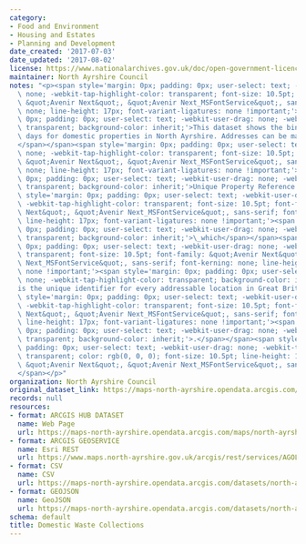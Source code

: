 ```yaml
---
category:
- Food and Environment
- Housing and Estates
- Planning and Development
date_created: '2017-07-03'
date_updated: '2017-08-02'
license: https://www.nationalarchives.gov.uk/doc/open-government-licence/version/3/
maintainer: North Ayrshire Council
notes: "<p><span style='margin: 0px; padding: 0px; user-select: text; -webkit-user-drag:\
  \ none; -webkit-tap-highlight-color: transparent; font-size: 10.5pt; font-family:\
  \ &quot;Avenir Next&quot;, &quot;Avenir Next_MSFontService&quot;, sans-serif; font-kerning:\
  \ none; line-height: 17px; font-variant-ligatures: none !important;'><span style='margin:\
  \ 0px; padding: 0px; user-select: text; -webkit-user-drag: none; -webkit-tap-highlight-color:\
  \ transparent; background-color: inherit;'>This dataset shows the bin collection\
  \ days for domestic properties in North Ayrshire. Addresses can be matched by\_\
  </span></span><span style='margin: 0px; padding: 0px; user-select: text; -webkit-user-drag:\
  \ none; -webkit-tap-highlight-color: transparent; font-size: 10.5pt; font-family:\
  \ &quot;Avenir Next&quot;, &quot;Avenir Next_MSFontService&quot;, sans-serif; font-kerning:\
  \ none; line-height: 17px; font-variant-ligatures: none !important;'><span style='margin:\
  \ 0px; padding: 0px; user-select: text; -webkit-user-drag: none; -webkit-tap-highlight-color:\
  \ transparent; background-color: inherit;'>Unique Property Reference Number (UPRN)</span></span><span\
  \ style='margin: 0px; padding: 0px; user-select: text; -webkit-user-drag: none;\
  \ -webkit-tap-highlight-color: transparent; font-size: 10.5pt; font-family: &quot;Avenir\
  \ Next&quot;, &quot;Avenir Next_MSFontService&quot;, sans-serif; font-kerning: none;\
  \ line-height: 17px; font-variant-ligatures: none !important;'><span style='margin:\
  \ 0px; padding: 0px; user-select: text; -webkit-user-drag: none; -webkit-tap-highlight-color:\
  \ transparent; background-color: inherit;'>\_which</span></span><span style='margin:\
  \ 0px; padding: 0px; user-select: text; -webkit-user-drag: none; -webkit-tap-highlight-color:\
  \ transparent; font-size: 10.5pt; font-family: &quot;Avenir Next&quot;, &quot;Avenir\
  \ Next_MSFontService&quot;, sans-serif; font-kerning: none; line-height: 17px; font-variant-ligatures:\
  \ none !important;'><span style='margin: 0px; padding: 0px; user-select: text; -webkit-user-drag:\
  \ none; -webkit-tap-highlight-color: transparent; background-color: inherit;'>\_\
  is the unique identifier for every addressable location in Great Britain</span></span><span\
  \ style='margin: 0px; padding: 0px; user-select: text; -webkit-user-drag: none;\
  \ -webkit-tap-highlight-color: transparent; font-size: 10.5pt; font-family: &quot;Avenir\
  \ Next&quot;, &quot;Avenir Next_MSFontService&quot;, sans-serif; font-kerning: none;\
  \ line-height: 17px; font-variant-ligatures: none !important;'><span style='margin:\
  \ 0px; padding: 0px; user-select: text; -webkit-user-drag: none; -webkit-tap-highlight-color:\
  \ transparent; background-color: inherit;'>.</span></span><span style='margin: 0px;\
  \ padding: 0px; user-select: text; -webkit-user-drag: none; -webkit-tap-highlight-color:\
  \ transparent; color: rgb(0, 0, 0); font-size: 10.5pt; line-height: 17px; font-family:\
  \ &quot;Avenir Next&quot;, &quot;Avenir Next_MSFontService&quot;, sans-serif;'>\_\
  </span></p>"
organization: North Ayrshire Council
original_dataset_link: https://maps-north-ayrshire.opendata.arcgis.com/maps/north-ayrshire::domestic-waste-collections
records: null
resources:
- format: ARCGIS HUB DATASET
  name: Web Page
  url: https://maps-north-ayrshire.opendata.arcgis.com/maps/north-ayrshire::domestic-waste-collections
- format: ARCGIS GEOSERVICE
  name: Esri REST
  url: https://www.maps.north-ayrshire.gov.uk/arcgis/rest/services/AGOL/Open_Data_Portal2/MapServer/16
- format: CSV
  name: CSV
  url: https://maps-north-ayrshire.opendata.arcgis.com/datasets/north-ayrshire::domestic-waste-collections.csv?where=1=1&outSR=%7B%22latestWkid%22%3A27700%2C%22wkid%22%3A27700%7D
- format: GEOJSON
  name: GeoJSON
  url: https://maps-north-ayrshire.opendata.arcgis.com/datasets/north-ayrshire::domestic-waste-collections.geojson?where=1=1&outSR=%7B%22latestWkid%22%3A27700%2C%22wkid%22%3A27700%7D
schema: default
title: Domestic Waste Collections
---
```

